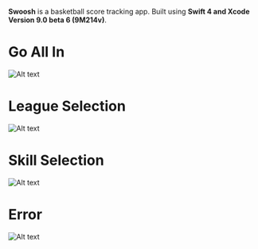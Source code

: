 **Swoosh** is a basketball score tracking app.  Built using **Swift 4 and Xcode Version 9.0 beta 6 (9M214v)**.


# Go All In
![Alt text](https://github.com/mrabins/Swoosh/blob/screenshots/Go%20All%20In.png)

# League Selection
![Alt text](https://github.com/mrabins/Swoosh/blob/screenshots/Desired%20League%20Selection.png)

# Skill Selection
![Alt text](https://github.com/mrabins/Swoosh/blob/screenshots/Skill%20Selection.png)

# Error
![Alt text](https://github.com/mrabins/Swoosh/blob/screenshots/Error.png)

